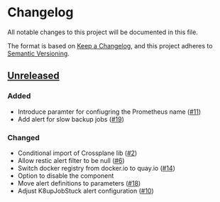 # Changelog
All notable changes to this project will be documented in this file.

The format is based on [Keep a Changelog](https://keepachangelog.com/en/1.0.0/),
and this project adheres to [Semantic Versioning](https://semver.org/spec/v2.0.0.html).

## [Unreleased]
### Added
- Introduce paramter for confiugring the Prometheus name ([#11])
- Add alert for slow backup jobs ([#19])

### Changed

- Conditional import of Crossplane lib ([#2])
- Allow restic alert filter to be null ([#6])
- Switch docker registry from docker.io to quay.io ([#14])
- Option to disable the component
- Move alert definitions to parameters ([#18])
- Adjust K8upJobStuck alert configuration ([#10])

[Unreleased]: https://github.com/projectsyn/component-backup-k8up/compare/a73e2f519e7777a24beeeac43449cd805aa5b946...HEAD

[#2]: https://github.com/projectsyn/component-backup-k8up/pull/2
[#6]: https://github.com/projectsyn/component-backup-k8up/pull/6
[#10]: https://github.com/projectsyn/component-backup-k8up/pull/10
[#11]: https://github.com/projectsyn/component-backup-k8up/pull/11
[#14]: https://github.com/projectsyn/component-backup-k8up/pull/14
[#18]: https://github.com/projectsyn/component-backup-k8up/pull/18
[#19]: https://github.com/projectsyn/component-backup-k8up/pull/19
